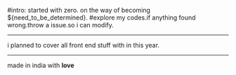 #intro:
started with zero.
on the way of becoming ${need_to_be_determined}.
#explore my codes.if anything found wrong.throw a issue.so i can modify.

<hr/>
i planned to cover all front end stuff with in this year.
<hr/>
made in india with <strong>love</strong>
